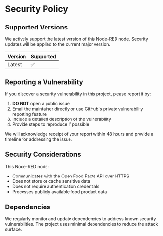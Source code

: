 # Security Policy

## Supported Versions

We actively support the latest version of this Node-RED node. Security updates will be applied to the current major version.

| Version | Supported          |
| ------- | ------------------ |
| Latest  | :white_check_mark: |

## Reporting a Vulnerability

If you discover a security vulnerability in this project, please report it by:

1. **DO NOT** open a public issue
2. Email the maintainer directly or use GitHub's private vulnerability reporting feature
3. Include a detailed description of the vulnerability
4. Provide steps to reproduce if possible

We will acknowledge receipt of your report within 48 hours and provide a timeline for addressing the issue.

## Security Considerations

This Node-RED node:
- Communicates with the Open Food Facts API over HTTPS
- Does not store or cache sensitive data
- Does not require authentication credentials
- Processes publicly available food product data

## Dependencies

We regularly monitor and update dependencies to address known security vulnerabilities. The project uses minimal dependencies to reduce the attack surface.